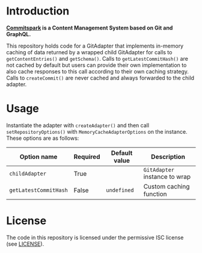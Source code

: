 # Introduction

**[Commitspark](https://commitspark.com) is a Content Management System based on Git and GraphQL.**

This repository holds code for a GitAdapter that implements in-memory caching of data returned by a wrapped child
GitAdapter for calls to `getContentEntries()` and `getSchema()`. Calls to `getLatestCommitHash()` are not cached by
default but users can provide their own implementation to also cache responses to this call according to their own
caching strategy. Calls to `createCommit()` are never cached and always forwarded to the child adapter.

# Usage

Instantiate the adapter with `createAdapter()` and then call `setRepositoryOptions()` with `MemoryCacheAdapterOptions`
on the instance. These options are as follows:

| Option name           | Required | Default value | Description                   |
|-----------------------|----------|---------------|-------------------------------|
| `childAdapter`        | True     |               | `GitAdapter` instance to wrap |
| `getLatestCommitHash` | False    | `undefined`   | Custom caching function       |

# License

The code in this repository is licensed under the permissive ISC license (see [LICENSE](LICENSE)).
